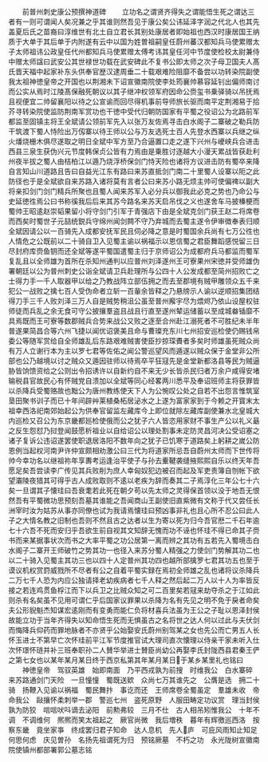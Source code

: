 <!-- { "loadSidebar": true } -->
　　前普州刺史康公预撰神道碑
　　立功名之谓贤齐得失之谓能悟生死之谓达三者有一则可谓闻人矣况兼之乎其谁则然吾见于康公矣公讳延泽字润之代北人也其先盖夏后氏之苗裔曰淳维世有北土自立君长其别处康居者即始祖也西汉时康居国王纳质于大单于其后单于内附遂有云中以国为姓曽祖嗣皇任蔚州蕃汉都知兵马使累赠太子太师祖讳公政皇任代州都知兵马使累赠太傅考讳其皇任河中节度使检校太尉兼侍中赠太师諡曰武安公其世禄世功载在武安碑此不复书公即太师之次子母卫国夫人髙氏晋天福中起家补东头供奉官歴汉逮周垂二十载艰难险阻靡不备尝以功转染院副使我太祖神徳皇帝之开国也以荆湘未下诏宣徽南院使李处筠襄帅慕容延钊出偏师南讨而公实从焉时江陵髙保融死朝议以其子继冲权领军府因命公赍玺书乗驿骑以吊抚焉且视便宜二帅留襄阳以待之公宣谕而回尽得机事前导师旅长驱而南平定荆湘易于拾芥寻转染院使监防荆南军赏功也干徳中受代归朝防国家有平蜀之役诏公为北路前军都监至固镇主将王全斌请公领前军先入以张万友佐焉寻击白水阁子二寨破之勒兵防干筑渡下蜀人恃险出万仭寨以待王师以公与万友选死士百人先登水西寨以兵继之纵火燔烧栅木俱尽遂取之明日全斌中军方至乃合逼置口走之遂下兴州与巙峡兵合进击西县三泉生获伪兴元节度韩保贞公皆有力焉由是乗胜讨逐越大小漫天累战皆获赴利州夜半拔之蜀人由桔柏江以遁乃烧浮桥保剑门恃天险也诸将方议进击防有蜀卒来降自言知山川道路且告曰自益光江东有路曰来苏直抵剑门南二十里蜀人设寨以阨之此防径也于是全斌欲自来苏路入诸将莫有言者公曰来苏小路无烦主帅可使偏禆以副大将亲扣剑门剑门精兵所聚也且蜀人闻来苏军入必分兵以御我此必克之势也乃命公与史延徳徃焉公曰书称徯我后后来其苏今路名来苏天启吊伐之义也遂舍车马披榛梗而蜀帅王昭逺赵崇韬果留小将守剑门引军于青强店下由是全斌克剑门获王赵二将席卷而西矣时蜀世子元喆统鋭兵守绵州闻剑闗不守乃弃城而去蜀主遂令伊审徴奉表归顺全斌因请公以一百骑先入成都安抚军民且伺必降之意是时蜀国余兵尚有七万公徃也人情危之公既前以二十骑自卫入见蜀主谕以祸福示以恩信蜀之君臣舞蹈感悦留三日尽封府库赍鱼钥而还全斌等遂平蜀国遣蜀主归于京师诏公为成都府兵马都监而蜀军复乱且以全师雄为首所在杀知州通判以应普州刘泽遂州王可寮果州宋徳并受师雄伪署朝廷以公为普州刺史公诣全斌请卫兵赴理所与公四十人公发成都至简州招败亡之士得力手一千人取器甲以给之乃教战阵立部伍拥之而去至郡境有贼甲雕领众五千来犯公一战败之擒七百人受伪命者立斩一百軰余皆释之乃悬牓示人谕以逆顺招集团结得刀手三千人败刘泽三万人自是贼势稍沮公虽至普州廨宇尽为煨烬乃依山设屋权驻师徒而兵乱之余无食可守公披攘羣盗且战且行直至遂州辇运储蓄以至成城畚锸靡不具焉既而王可寮等数郡贼兵合势来战公又败之逐至合州赴江溺死者不可胜纪未半年普遂果简昌合等六州飞捷以闻优诏褒美且命与曹璨充东川七州招安巡检使仍赐钱帛委公等随军赏给自全师雄乱后东路艰难贼害使臣抄掠琛賮者多矣时师雄虽死贼众尚有万人立谢行本为主以罗七君等佐佑之闻公警巡望风而遁遂以贼众保于金堂非公所部也公乃越境以讨之贼众又遁因驻师以待焉卒平狂冦先是金堂新都洛县等民为贼逼胁皆饷馈资给之公则出令招诱许以自新约自不来无少长皆杀民归者万余户咸得安堵输税县官故民心有怀贼党自溃加以全斌等同心经畧两川悉平及奉诏班师主将获罪皆以杀降兵受蜀赂故也黜公为唐州教练使天下人为公惋叹公处之自若不出怨言惟筑室垦田聚书训子而已十年间辟艸莱植桑柘居泌水之上遂为富家家到于今赖之开寳末太祖幸西洛祀南郊始起公为供奉官留监左藏库今上即位就除左藏库副使兼水北皇城大内巡检又召公为东京畿都廵检使俄而公之犹子六人皆恣用家财不事生产公以礼义朂之反生怨怼乃挝登闻鼓愿析祖业以自给诏公以理处割事未定防灵昌河决公受诏塞之诸子复诉公违诏遂罢使职退居洛阳不数年向之犹子已饥寒于道路矣上躬耕之嵗公防恩例当起权河南尹许仲宣颇相劝激公曰三代为将道家所忌吾自蔚州太师而下世传将帅今幸功名以继祖祢年享夀考运逢治平使子与孙去櫜鞬袭缝掖熙熙自乐以终天年吾愿足矣吾尝读李广传见其兵败削为庶人幸匈奴犯边被召而起及军吏责簿自刎帐下欲望灞陵夜猎其可得乎古人成败取则不逺以老疾为辞而奏其二子焉淳化三年公七十六矣一旦谓其子懐珪曰吾衰耄若此死在朝夕苟以先太师之灵得保首领以没于地吾无恨然吾有平蜀微功思预刻吾墓其谁能之吾闻商山王副使旧直紫微有文称于代又尝任长洲宰时汝为姑苏从事亦同僚也试为我请焉懐珪曰预凶事非礼也且心所不忍公曰此人子之大情名教之旧制也吾则不然且古之达者以生为寄以死为归今吾官厯二千石年逾七十六吾不死而安归乎吾欲生前自视其文知辞无愧而功不诬也怀珪不得已命其子赍书而来某据事状次而书之大率平蜀之功公居第一离而辨之其功有五若先入蜀境击白水阁子二寨开王师破竹之势其功一也径入来苏分蜀人精强之力使剑门势解其功二也以二十骑入见蜀主其功三也以四十人定普州其功四也越所部擒罗七君其功五也至于谟议机权赏罸威戮所不尽者有公之自着平蜀实録在焉初全师雄之乱也诸将议杀降兵二万七千人恐为内应公独请择老幼疾病者七千人释之然后起二万人以十人为率皆反接之若连鸡贯鱼桴江而下以兵卫之比贼众知之可二百里矣若冦来劫夺杀之于江如此则杀有名矣虽不见用可谓仁乎后国家议罪果以杀降为名有先见之明不免于戾者命矣夫公形貎魁杰知谋宏逺刚而有变勇而能仁负将材喜兵法虽为王公之子耻以恩泽封侯故能立功于当年齐得失以知命悟生死而无惧虽古之名将世之达人何以过此与夫伏剑而悔降兵仰药而罪地脉者不亦贤乎公始娶安氏蔚州别驾某之女也先公而亡男五人长怀玉进士不第早亡次怀珪前平江军节度推官试大理司直次懐理以侍亲干家未听入仕次怀璟怀琏并补三班奉职孙二人賛华举进士賛臣尚幼公再娶李氏封陇西县君秦王俨之第七女也以某年某月某日终于西京私第其年某月某日于某乡某里礼也铭曰
　　神徳皇帝　驾驭英雄　始即南面　乃平西戎孰为前搜　时维我公　白水寨碎　来苏路通剑门天险　一旦憧憧　蜀既送欵　众尚七万其谁先之　公膺是选　拥二十骑　扬鞭入见谕以祸福　蜀民舞抃　事讫而还　王师席卷全蜀虽定　羣雄未收　帝命我公　敺攘怀柔刺举一郡　警巡七州　盗死原野　人服田畴定功议赏　理当封侯　孰为防狡　唁唁吠呌谪去泌阳　前勲弗较　三月不仕　古人相吊矧惟我公　十年不调　不调维何　熈熈而笑太祖起之　厥官尚微　我后増秩　暮年有辉徼巡西洛　按察东畿　竟坐家亊　终成罢归君子知命　达人息机　先人庐　可庇风雨知止知足　何思何虑　庆见曽孙　名扬先祖谓死为归　预铭厥墓　不朽之功　永光陇树宣徽南院使镇州都部署郭公墓志铭
